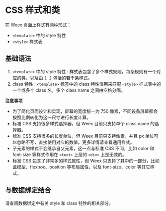 # CSS 样式和类

在 Weex 页面上样式有两种形式：
* `<template>` 中的 style 特性
* `<style>` 样式表

## 基础语法

1. `<template>` 中的 style 特性 : 样式表包含了多个样式规则，每条规则有一个对应的类，以及由 {...} 包括的若干条样式。
2. class 特性 : `<template>` 标签中的 class 特性值用来匹配 `<style>` 样式表中的一个或多个 class 名，多个 class name 之间由空格分隔。

**注意事项**

- 为了简化页面设计和实现，屏幕的宽度统一为 750 像素，不同设备屏幕都会按照比例转化为这一尺寸进行长度计算。
- 标准 CSS 支持很多样式选择器，但 Weex 目前只支持单个 class name 的选择器。
- 标准 CSS 支持很多的长度单位，但 Weex 目前只支持像素，并且 px 单位可以忽略不写，直接使用对应的数值。更多详情请查看通用样式。
- 子元素的样式不会继承自父元素，这一点与标准 CSS 不同，比如 color 和 font-size 等样式作用在 `<text>` 上层的 `<div>` 上是无效的。
- 标准 CSS 包含了非常多的样式属性，但 Weex 只支持了其中的一部分，比如盒模型、flexbox、position 等布局属性，以及 font-size、color 等其它样式。

## 与数据绑定结合

请查阅数据绑定中有关 style 和 class 特性的相关部分。